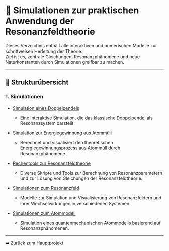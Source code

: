 # 🧮 Simulationen zur praktischen Anwendung der Resonanzfeldtheorie

Dieses Verzeichnis enthält alle interaktiven und numerischen Modelle zur schrittweisen Herleitung der Theorie.  
Ziel ist es, zentrale Gleichungen, Resonanzphänomene und neue Naturkonstanten durch Simulationen greifbar zu machen.

---

## 🔹 Strukturübersicht

### 1. Simulationen

- [Simulation eines Doppelpendels](Doppelpendel.md)  
  - Eine interaktive Simulation, die das klassische Doppelpendel als Resonanzsystem darstellt.
  
- [Simulation zur Energiegewinnung aus Atommüll](schu_brennstab.py)  
  - Berechnet und visualisiert den theoretischen Energiegewinnungsprozess aus Atommüll durch Resonanzphänomene.
  
- [Rechentools zur Resonanzfeldtheorie](Rechentools/)  
  - Diverse Skripte und Tools zur Berechnung von Resonanzparametern und zur Lösung von Gleichungen der Resonanzfeldtheorie.
  
- [Simulationen zum Resonanzfeld](Resonanzfeld/)  
  - Modelle zur Simulation und Visualisierung von Resonanzfeldern und ihrer Wechselwirkungen in verschiedenen Systemen.
  
- [Simulationen zum Atommodell](Simulation_Atommodell/)  
  - Simulation eines quantenmechanischen Atommodells basierend auf Resonanzphänomenen.

---

➡️ [Zurück zum Hauptprojekt](../README.md)
